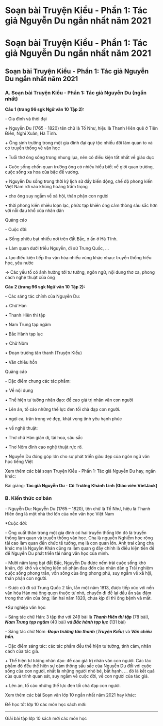 # Soạn bài Truyện Kiều - Phần 1: Tác giả Nguyễn Du ngắn nhất năm 2021

# Soạn bài Truyện Kiều - Phần 1: Tác giả Nguyễn Du ngắn nhất năm 2021

## Soạn bài Truyện Kiều - Phần 1: Tác giả Nguyễn Du ngắn nhất năm 2021

### **A. Soạn bài Truyện Kiều - Phần 1: Tác giả Nguyễn Du (ngắn nhất)**

**Câu 1 (trang 96 sgk Ngữ văn 10 Tập 2):**

\- Gia đình và thời đại 

\+ Nguyễn Du (1765 - 1820) tên chữ là Tố Như, hiệu là Thanh Hiên quê ở Tiên Điền, Nghi Xuân, Hà Tĩnh. 

\+ Ông sinh trưởng trong một gia đình đại quý tộc nhiều đời làm quan to và có truyền thống về văn học 

• Tuổi thơ ông sống trong nhung lụa, nên có điều kiện tốt nhất về giáo dục 

• Cuộc sống chốn quan trường ông có nhiều hiểu biết về giới quan trường, cuộc sống xa hoa của bậc đế vương. 

\+ Nguyễn Du sống trong thời kỳ lịch sử đầy biến động, chế độ phong kiến Việt Nam rơi vào khủng hoảng trầm trọng 

• cho ông suy ngẫm về xã hội, thân phận con người 

• thời phong kiến nhiều loạn lạc, phức tạp khiến ông cảm thông sâu sắc hơn với nỗi đau khổ của nhân dân 

Quảng cáo

\- Cuộc đời: 

\+ Sống phiêu bạt nhiều nơi trên đất Bắc, ở ẩn ở Hà Tĩnh. 

\+ Làm quan dưới triều Nguyễn, đi sứ Trung Quốc, ... 

\+ tạo điều kiện tiếp thu văn hóa nhiều vùng khác nhau: truyền thống hiếu học, yêu nước 

⇒ Các yếu tố có ảnh hưởng tới tư tưởng, ngôn ngữ, nội dung thơ ca, phong cách nghệ thuật của ông 

**Câu 2 (trang 96 sgk Ngữ văn 10 Tập 2):**

\- Các sáng tác chính của Nguyễn Du: 

\+ Chữ Hán 

• Thanh Hiên thi tập 

• Nam Trung tạp ngâm 

• Bắc Hành tạp lục 

\+ Chữ Nôm 

• Đoạn trường tân thanh (Truyện Kiều) 

• Văn chiêu hồn 

Quảng cáo

\- Đặc điểm chung các tác phẩm: 

\+ Về nội dung 

• Thể hiện tư tưởng nhân đạo: đề cao giá trị nhân văn con người 

• Lên án, tố cáo những thế lực đen tối chà đạp con người. 

• ngợi ca, trân trọng vẻ đẹp, khát vọng tình yêu hạnh phúc 

\+ về nghệ thuật: 

• Thơ chữ Hán giản dị, tài hoa, sâu sắc 

• Thơ Nôm đỉnh cao nghệ thuật rực rỡ. 

• Nguyễn Du đóng góp lớn cho sự phát triển giàu đẹp của ngôn ngữ văn học tiếng Việt 

Xem thêm các bài soạn Truyện Kiều - Phần 1: Tác giả Nguyễn Du hay, ngắn khác:

Bài giảng: **Tác giả Nguyễn Du - Cô Trương Khánh Linh (Giáo viên VietJack)**

### **B. Kiến thức cơ bản**

\- Nguyễn Du: Nguyễn Du (1765 – 1820), tên chữ là Tố Như, hiệu là Thanh Hiên ông là một nhà thơ lớn của nền văn học Việt Nam

*Cuộc đời:

\- Ông xuất thân trong một gia đình có hai truyền thống lớn đó là truyền thống làm quan và truyền thống văn học. Cha là nguyễn Nghiễm học rộng tài cao làm quan đến chức tể tướng, mẹ là con quan lớn. Anh trai cùng cha khác mẹ là Nguyễn Khản cũng ra làm quan g đây chính là điều kiện tiền đề để Nguyễn Du phát triển tài năng văn học của mình.

\- Mười năm lang bạt đất Bắc, Nguyễn Du được nếm trải cuộc sống khó khăn, đói khổ và chứng kiến số phận đau đớn của nhân dân g Trải nghiệm cuộc sống phong trần, vốn sông của ông phong phú, suy ngẫm về xã hội, thân phận con người.

\- Được cử đi sứ Trung Quốc 2 lần, lần một năm 1813, được tiếp xúc với nền văn hóa Hán mà ông quen thuộc từ nhỏ, chuyến đi để lại dấu ấn sâu đậm trong thơ văn của ông; lần hai năm 1820, chưa kịp đi thì ông bệnh và mất.

*Sự nghiệp văn học:

\- Sáng tác chữ Hán: 3 tập thơ với 249 bài là **_Thanh Hiên thi tập_** (78 bài), **_Nam Trung tạp ngâm_** (40 bài) **_và Bắc hành tạp lục_** (131 bài)

\- Sáng tác chữ Nôm: **_Đoạn trường tân thanh_** (**_Truyện Kiều_**) và **_Văn chiêu hồn_**.

\- Đặc điểm sáng tác: các tác phẩm đều thể hiện tư tưởng, tình cảm, nhân cách của tác giả.

\+ Thể hiện tư tưởng nhân đạo: đề cao giá trị nhân văn con người. Các tác phẩm đó đều thể hiện sự cảm thông sấu sắc của Nguyễn Du đối với cuộc sống của con người, nhất là những người nhỏ bé, bất hạnh, ... đó là kết quả của quá trình quan sát, suy ngẫm về cuộc đời, về con người của tác giả.

\+ Lên án, tố cáo những thế lực đen tối chà đạp con người.

Xem thêm các bài Soạn văn lớp 10 ngắn nhất năm 2021 hay khác:

Để học tốt lớp 10 các môn học sách mới:

* * *

Giải bài tập lớp 10 sách mới các môn học

